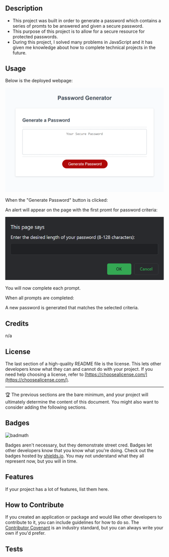 # <Password-generator>

## Description

- This project was built in order to generate a password which contains a series of promts to be answered and given a secure password.
- This purpose of this project is to allow for a secure resource for protected passwords.
- During this project, I solved many problems in JavaScript and it has given me knowledge about how to complete technical projects in the future.

## Usage

Below is the deployed webpage:

![alt text](assets/images/deployed-screenshot.png)

When the "Generate Password" button is clicked:

An alert will appear on the page with the first promt for password criteria:

![alt text](assets/images/alert.png)

You will now complete each prompt.

When all prompts are completed:

A new password is generated that matches the selected criteria.
## Credits

n/a

## License

The last section of a high-quality README file is the license. This lets other developers know what they can and cannot do with your project. If you need help choosing a license, refer to [https://choosealicense.com/](https://choosealicense.com/).

---

🏆 The previous sections are the bare minimum, and your project will ultimately determine the content of this document. You might also want to consider adding the following sections.

## Badges

![badmath](https://img.shields.io/github/languages/top/nielsenjared/badmath)

Badges aren't necessary, but they demonstrate street cred. Badges let other developers know that you know what you're doing. Check out the badges hosted by [shields.io](https://shields.io/). You may not understand what they all represent now, but you will in time.

## Features

If your project has a lot of features, list them here.

## How to Contribute

If you created an application or package and would like other developers to contribute to it, you can include guidelines for how to do so. The [Contributor Covenant](https://www.contributor-covenant.org/) is an industry standard, but you can always write your own if you'd prefer.

## Tests
